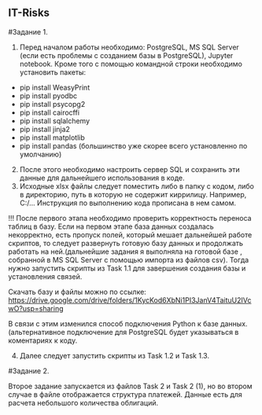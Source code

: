 ## IT-Risks
#Задание 1.
1. Перед началом работы необходимо: PostgreSQL, MS SQL Server (если есть проблемы с созданием базы в PostgreSQL), Jupyter notebook. Кроме того с помощью командной строки необходимо установить пакеты:
* pip install WeasyPrint
* pip install pyodbc
* pip install psycopg2
* pip install cairocffi
* pip install sqlalchemy
* pip install jinja2
* pip install matplotlib
* pip install pandas (большинство уже скорее всего установленно по умолчанию)
2. После этого необходимо настроить сервер SQL и сохранить эти данные для дальнейшего использования в коде.
3. Исходные xlsx файлы следует поместить либо в папку с кодом, либо в директорию, путь в которую не содержит киррилицу. Например, C:/...
Инструкция по выполнению кода прописана в нем самом.

!!! После первого этапа необходимо проверить корректность переноса таблиц в базу.  Если на первом этапе база данных создалась некорректно, есть пропуск полей, который мешает дальнейшей работе скриптов, то следует развернуть готовую базу данных и продолжать работать на ней.(дальнейшие задания я выполняла на готовой базе , собранной в MS SQL Server с помощью импорта из файлов csv). Тогда нужно запустить скрипты из Task 1.1 для завершения создания базы и установления связей.

Скачать базу и файлы можно по ссылке: https://drive.google.com/drive/folders/1KycKod6XbNi1PI3JanV4TaituU2IVcwO?usp=sharing 

В связи с этим изменился способ подключения Python к базе данных. (альтернативное подключение для PostgreSQL будет указываться в коментариях к коду. 

4. Далее следует запустить скрипты из Task 1.2 и Task 1.3.

#Задание 2.

Второе задание запускается из файлов Task 2 и Task 2 (1), но во втором случае в файле отображается структура платежей. Данные есть для расчета небольшого количества облигаций. 
